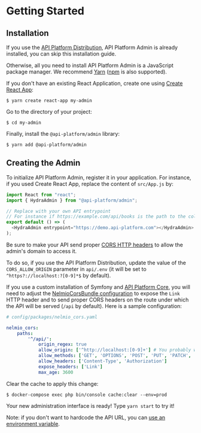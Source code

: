 # Getting Started

## Installation

If you use the [API Platform Distribution](../distribution/), API Platform Admin is already installed, you can skip this installation guide.

Otherwise, all you need to install API Platform Admin is a JavaScript package manager. We recommend [Yarn](https://yarnpkg.com/) ([npm](https://www.npmjs.com/) is also supported).

If you don't have an existing React Application, create one using [Create React App](https://create-react-app.dev/):

    $ yarn create react-app my-admin

Go to the directory of your project:

    $ cd my-admin

Finally, install the `@api-platform/admin` library:

    $ yarn add @api-platform/admin

## Creating the Admin

To initialize API Platform Admin, register it in your application.
For instance, if you used Create React App, replace the content of `src/App.js` by:

```javascript
import React from "react";
import { HydraAdmin } from "@api-platform/admin";

// Replace with your own API entrypoint
// For instance if https://example.com/api/books is the path to the collection of book resources, then the entrypoint is https://example.com/api
export default () => (
  <HydraAdmin entrypoint="https://demo.api-platform.com"></HydraAdmin>
);
```

Be sure to make your API send proper [CORS HTTP headers](https://developer.mozilla.org/en-US/docs/Web/HTTP/CORS) to allow
the admin's domain to access it.

To do so, if you use the API Platform Distribution, update the value of the `CORS_ALLOW_ORIGIN` parameter in `api/.env` (it will be set to `^https?://localhost:?[0-9]*$`
by default).

If you use a custom installation of Symfony and [API Platform Core](../api-component/getting-started/index.md), you will need to adjust the [NelmioCorsBundle configuration](https://github.com/nelmio/NelmioCorsBundle#configuration) to expose the `Link` HTTP header and to send proper CORS headers on the route under which the API will be served (`/api` by default).
Here is a sample configuration:

```yaml
# config/packages/nelmio_cors.yaml

nelmio_cors:
    paths:
        '^/api/':
            origin_regex: true
            allow_origin: ['^http://localhost:[0-9]+'] # You probably want to change this regex to match your real domain
            allow_methods: ['GET', 'OPTIONS', 'POST', 'PUT', 'PATCH', 'DELETE']
            allow_headers: ['Content-Type', 'Authorization']
            expose_headers: ['Link']
            max_age: 3600
```

Clear the cache to apply this change:

    $ docker-compose exec php bin/console cache:clear --env=prod

Your new administration interface is ready! Type `yarn start` to try it!

Note: if you don't want to hardcode the API URL, you can [use an environment variable](https://create-react-app.dev/docs/adding-custom-environment-variables).
